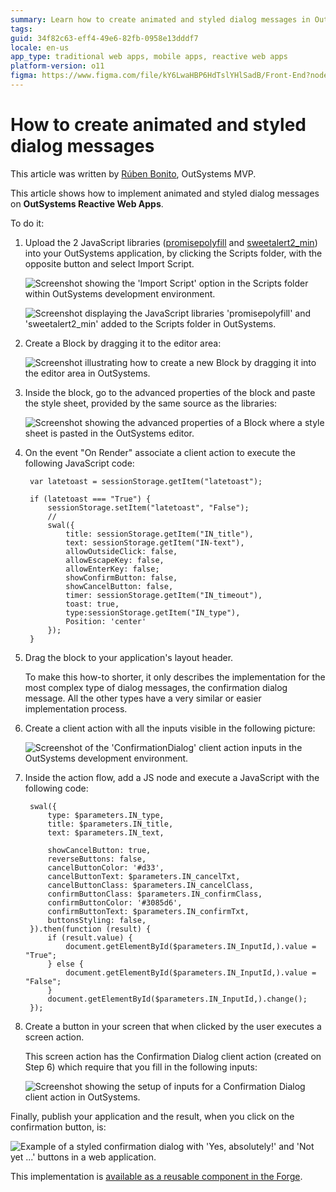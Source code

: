 ```yaml
---
summary: Learn how to create animated and styled dialog messages in OutSystems 11 (O11) using JavaScript libraries and custom blocks.
tags:
guid: 34f82c63-eff4-49e6-82fb-0958e13dddf7
locale: en-us
app_type: traditional web apps, mobile apps, reactive web apps
platform-version: o11
figma: https://www.figma.com/file/kY6LwaHBP6HdTslYHlSadB/Front-End?node-id=844:14
---
```


# How to create animated and styled dialog messages

<div class="info" markdown="1">

This article was written by [Rúben Bonito](https://www.outsystems.com/profile/87379/), OutSystems MVP.

</div>

This article shows how to implement animated and styled dialog messages on **OutSystems Reactive Web Apps**.

To do it:

1. Upload the 2 JavaScript libraries ([promisepolyfill](https://www.jsdelivr.com/package/npm/promise-polyfill) and [sweetalert2_min](https://www.jsdelivr.com/package/npm/sweetalert2)) into your OutSystems application, by clicking the Scripts folder, with the opposite button and select Import Script.

    ![Screenshot showing the 'Import Script' option in the Scripts folder within OutSystems development environment.](images/create-styled-dialogs_0.png "Importing JavaScript Libraries in OutSystems")

    ![Screenshot displaying the JavaScript libraries 'promisepolyfill' and 'sweetalert2_min' added to the Scripts folder in OutSystems.](images/create-styled-dialogs_1.png "JavaScript Libraries Added to OutSystems")

1. Create a Block by dragging it to the editor area:

    ![Screenshot illustrating how to create a new Block by dragging it into the editor area in OutSystems.](images/create-styled-dialogs_2.png "Creating a Block in OutSystems")

1. Inside the block, go to the advanced properties of the block and paste the style sheet, provided by the same source as the libraries:

    ![Screenshot showing the advanced properties of a Block where a style sheet is pasted in the OutSystems editor.](images/create-styled-dialogs_3.png "Adding a Style Sheet to a Block in OutSystems")

1. On the event "On Render" associate a client action to execute the following JavaScript code:

        var latetoast = sessionStorage.getItem("latetoast");

        if (latetoast === "True") {
            sessionStorage.setItem("latetoast", "False");
            //
            swal({
                title: sessionStorage.getItem("IN_title"),
                text: sessionStorage.getItem("IN-text"),
                allowOutsideClick: false,
                allowEscapeKey: false,
                allowEnterKey: false;
                showConfirmButton: false,
                showCancelButton: false,
                timer: sessionStorage.getItem("IN_timeout"),
                toast: true,
                type:sessionStorage.getItem("IN_type"),
                Position: 'center'
            });
        }    

1. Drag the block to your application's layout header.

    <div class="info" markdown="1">

    To make this how-to shorter, it only describes the implementation for the most complex type of dialog messages, the confirmation dialog message. All the other types have a very similar or easier implementation process.

    </div>

1. Create a client action with all the inputs visible in the following picture:

    ![Screenshot of the 'ConfirmationDialog' client action inputs in the OutSystems development environment.](images/create-styled-dialogs_4.png "Client Action Inputs for Confirmation Dialog in OutSystems")

1. Inside the action flow, add a JS node and execute a JavaScript with the following code:

        swal({
            type: $parameters.IN_type,
            title: $parameters.IN_title,
            text: $parameters.IN_text,

            showCancelButton: true,
            reverseButtons: false,
            cancelButtonColor: '#d33',
            cancelButtonText: $parameters.IN_cancelTxt,
            cancelButtonClass: $parameters.IN_cancelClass,
            confirmButtonClass: $parameters.IN_confirmClass,
            confirmButtonColor: '#3085d6',
            confirmButtonText: $parameters.IN_confirmTxt,
            buttonsStyling: false,
        }).then(function (result) {
            if (result.value) {
                document.getElementById($parameters.IN_InputId,).value = "True";
            } else {
                document.getElementById($parameters.IN_InputId,).value = "False";
            }
            document.getElementById($parameters.IN_InputId,).change();
        });

1. Create a button in your screen that when clicked by the user executes a screen action.

    This screen action has the Confirmation Dialog client action (created on Step 6) which require that you fill in the following inputs:

    ![Screenshot showing the setup of inputs for a Confirmation Dialog client action in OutSystems.](images/create-styled-dialogs_5.png "Setting Up Confirmation Dialog Inputs in OutSystems")

Finally, publish your application and the result, when you click on the confirmation button, is:

![Example of a styled confirmation dialog with 'Yes, absolutely!' and 'Not yet ...' buttons in a web application.](images/create-styled-dialogs_6.png "Styled Confirmation Dialog Example")

<div class="info" markdown="1">

This implementation is [available as a reusable component in the Forge](https://www.outsystems.com/forge/component-overview/8395/animated-styled-dialogs-alerts).

</div>

